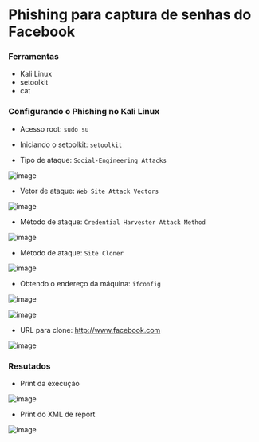 # Phishing para captura de senhas do Facebook

### Ferramentas

- Kali Linux
- setoolkit
- cat

### Configurando o Phishing no Kali Linux

- Acesso root: ``` sudo su ```
  
- Iniciando o setoolkit: ``` setoolkit ```

- Tipo de ataque: ``` Social-Engineering Attacks ```

![image](https://github.com/rissoli/cibersecurity-desafio-phishing/assets/40303079/2d47b594-960b-4f8c-a71f-23fd0ac769ee)


- Vetor de ataque: ``` Web Site Attack Vectors ```

![image](https://github.com/rissoli/cibersecurity-desafio-phishing/assets/40303079/39e24752-6eb9-4b1b-a3d4-4a2000f75faf)


- Método de ataque: ```Credential Harvester Attack Method ```
  
![image](https://github.com/rissoli/cibersecurity-desafio-phishing/assets/40303079/b90c2750-962e-4baf-b8a4-c3ddaf9f18f1)


- Método de ataque: ``` Site Cloner ```

![image](https://github.com/rissoli/cibersecurity-desafio-phishing/assets/40303079/afaf376e-bbed-43bf-83aa-59b42fc400b3)  

  
- Obtendo o endereço da máquina: ``` ifconfig ```
  
![image](https://github.com/rissoli/cibersecurity-desafio-phishing/assets/40303079/abb186d3-a5ae-4fa5-a4e8-74cfd8ecc5e7)


![image](https://github.com/rissoli/cibersecurity-desafio-phishing/assets/40303079/50305083-507d-4ee9-be2b-7bd5874373b3)

  
- URL para clone: http://www.facebook.com

![image](https://github.com/rissoli/cibersecurity-desafio-phishing/assets/40303079/7e9e01c2-c884-4d39-99c0-a4de3f476890)


### Resutados

- Print da execução

![image](https://github.com/rissoli/cibersecurity-desafio-phishing/assets/40303079/a009d710-73d2-4115-809b-c707f47cdaa7)


- Print do XML de report

![image](https://github.com/rissoli/cibersecurity-desafio-phishing/assets/40303079/66eb60e8-25dc-4049-b073-9c5d03ff9275)


